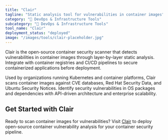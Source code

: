 ```yaml
---
title: "Clair"
tagline: "Static analysis tool for vulnerabilities in container images"
category: "🔧 DevOps & Infrastructure Tools"
subcategory: "🔧 DevOps & Infrastructure Tools"
tool_name: "Clair"
deployment_status: "deployed"
image: "/images/tools/clair-placeholder.jpg"
---
```

Clair is the open-source container security scanner that detects vulnerabilities in container images through layer-by-layer static analysis. Integrate with container registries and CI/CD pipelines to secure containerized applications before deployment.

Used by organizations running Kubernetes and container platforms, Clair scans container images against CVE databases, Red Hat Security Data, and Ubuntu Security Notices. Identify security vulnerabilities in OS packages and dependencies with API-driven architecture and enterprise scalability.

## Get Started with Clair

Ready to scan container images for vulnerabilities? Visit [Clair](https://github.com/quay/clair) to deploy open-source container vulnerability analysis for your container security pipeline.
